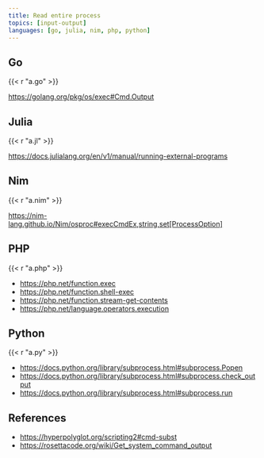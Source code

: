 ```yaml
---
title: Read entire process
topics: [input-output]
languages: [go, julia, nim, php, python]
---
```


## Go

{{< r "a.go" >}}

<https://golang.org/pkg/os/exec#Cmd.Output>

## Julia

{{< r "a.jl" >}}

<https://docs.julialang.org/en/v1/manual/running-external-programs>

## Nim

{{< r "a.nim" >}}

<https://nim-lang.github.io/Nim/osproc#execCmdEx,string,set[ProcessOption]>

## PHP

{{< r "a.php" >}}

- <https://php.net/function.exec>
- <https://php.net/function.shell-exec>
- <https://php.net/function.stream-get-contents>
- <https://php.net/language.operators.execution>

## Python

{{< r "a.py" >}}

- <https://docs.python.org/library/subprocess.html#subprocess.Popen>
- <https://docs.python.org/library/subprocess.html#subprocess.check_output>
- <https://docs.python.org/library/subprocess.html#subprocess.run>

## References

- <https://hyperpolyglot.org/scripting2#cmd-subst>
- <https://rosettacode.org/wiki/Get_system_command_output>
